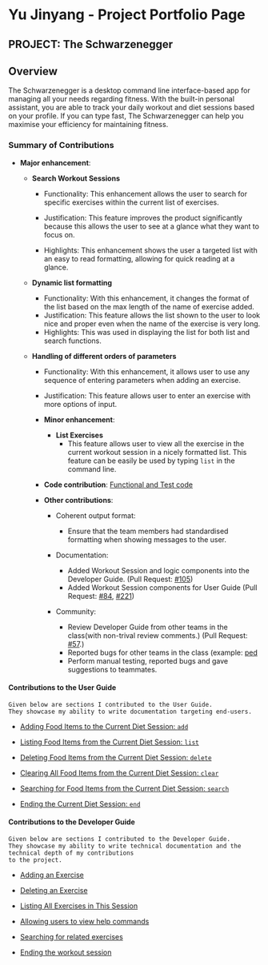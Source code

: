 # Yu Jinyang - Project Portfolio Page

## PROJECT: The Schwarzenegger

## Overview
The Schwarzenegger is a desktop command line interface-based app for managing all your needs regarding fitness. With the built-in personal assistant, you are able to track your daily workout and diet sessions based on your profile. If you can type fast, The Schwarzenegger can help you maximise your efficiency for maintaining fitness.

### Summary of Contributions
+ **Major enhancement**:
   + **Search Workout Sessions**
      + Functionality: This enhancement allows the user to search for specific exercises within the current list of exercises.
      + Justification: This feature improves the product significantly because this allows the user to see at a glance what they want to focus on.
      
      + Highlights: This enhancement shows the user a targeted list with an easy to read formatting, allowing for quick reading at a glance. 
      
   + **Dynamic list formatting**
      + Functionality: With this enhancement, it changes the format of the list based on the max length of the name of exercise added. 
      + Justification: This feature allows the list shown to the user to look nice and proper even when the name of the exercise is very long. 
      + Highlights: This was used in displaying the list for both list and search functions.
      
   + **Handling of different orders of parameters**
      + Functionality: With this enhancement, it allows user to use any sequence of entering parameters when adding an exercise. 
      + Justification: This feature allows user to enter an exercise with more options of input. 
            
      + **Minor enhancement**:
         + **List Exercises**
            + This feature allows user to view all the exercise in the current workout session in a nicely formatted list. This feature can be easily be used by typing `list` in the command line.
            
      + **Code contribution**: [Functional and Test code](https://nus-cs2113-ay2021s1.github.io/tp-dashboard/#breakdown=true&search=yujinyang1998&sort=groupTitle&sortWithin=title&since=2020-09-27&timeframe=commit&mergegroup=&groupSelect=groupByRepos&checkedFileTypes=docs~functional-code~test-code~other&tabOpen=true&tabType=authorship)
      
      + **Other contributions**:
         + Coherent output format:
           + Ensure that the team members had standardised formatting when showing messages to the user.
           
         + Documentation:
           + Added Workout Session and logic components into the Developer Guide. (Pull Request: [#105](https://github.com/AY2021S1-CS2113T-F11-1/tp/pull/105))
           + Added Workout Session components for User Guide (Pull Request: [#84](https://github.com/AY2021S1-CS2113T-F11-1/tp/pull/84), [#221](https://github.com/AY2021S1-CS2113T-F11-1/tp/pull/221)) 
          
         + Community:
           + Review Developer Guide from other teams in the class(with non-trival review comments.) (Pull Request: [#57](https://github.com/nus-cs2113-AY2021S1/tp/pull/57).)
           + Reported bugs for other teams in the class (example: [ped](https://github.com/yujinyang1998/ped/issues)
           + Perform manual testing, reported bugs and gave suggestions to teammates.
             
#### Contributions to the User Guide
   ```
   Given below are sections I contributed to the User Guide.   
   They showcase my ability to write documentation targeting end-users.
   ```
  + [Adding Food Items to the Current Diet Session: `add`](https://ay2021s1-cs2113t-f11-1.github.io/tp/UserGuide.html#ws-add) 
  
  + [Listing Food Items from the Current Diet Session: `list`](https://ay2021s1-cs2113t-f11-1.github.io/tp/UserGuide.html#ws-list)
  
  + [Deleting Food Items from the Current Diet Session: `delete`](https://ay2021s1-cs2113t-f11-1.github.io/tp/UserGuide.html#ws-delete)
  
  + [Clearing All Food Items from the Current Diet Session: `clear`](https://ay2021s1-cs2113t-f11-1.github.io/tp/UserGuide.html#ws-clear)
  
  + [Searching for Food Items from the Current Diet Session: `search`](https://ay2021s1-cs2113t-f11-1.github.io/tp/UserGuide.html#ws-search)
  
  + [Ending the Current Diet Session: `end`](https://ay2021s1-cs2113t-f11-1.github.io/tp/UserGuide.html#ws-end)
      
   
#### Contributions to the Developer Guide

```
Given below are sections I contributed to the Developer Guide. 
They showcase my ability to write technical documentation and the technical depth of my contributions
to the project.
```

+ [Adding an Exercise](https://ay2021s1-cs2113t-f11-1.github.io/tp/DeveloperGuide.html#adding-an-exercise)

+ [Deleting an Exercise](https://ay2021s1-cs2113t-f11-1.github.io/tp/DeveloperGuide.html#deleting-an-exercise)

+ [Listing All Exercises in This Session](https://ay2021s1-cs2113t-f11-1.github.io/tp/DeveloperGuide.html#listing-all-exercises-in-this-session)

+ [Allowing users to view help commands](https://ay2021s1-cs2113t-f11-1.github.io/tp/DeveloperGuide.html#allowing-users-to-view-help-commands)

+ [Searching for related exercises](https://ay2021s1-cs2113t-f11-1.github.io/tp/DeveloperGuide.html#searching-for-related-exercises)

+ [Ending the workout session](https://ay2021s1-cs2113t-f11-1.github.io/tp/DeveloperGuide.html#ending-the-workout-session)

